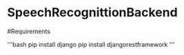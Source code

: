 # SpeechRecognittionBackend

#Requirements

'''bash
pip install django
pip install djangorestframework
'''
